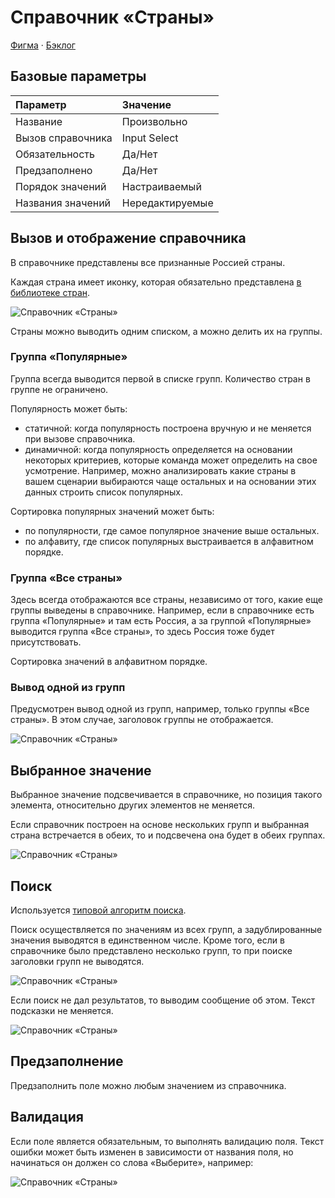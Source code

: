 # Справочник «Страны»
[Фигма](https://www.figma.com/design/vcJnk1pjqywou7To3O52Rq/%D0%A1%D0%BF%D1%80%D0%B0%D0%B2%D0%BE%D1%87%D0%BD%D0%B8%D0%BA%D0%B8?node-id=118%3A3606&t=ctPGjlvNgPsIrjJY-1) · [Бэклог](https://github.com/metz-hei/psb/labels/Страны)

## Базовые параметры
| Параметр          | Значение        |
| :---------------- | :-------------- |
| Название          | Произвольно     |
| Вызов справочника | Input Select    |
| Обязательность    | Да/Нет          |
| Предзаполнено     | Да/Нет          |
| Порядок значений  | Настраиваемый   |
| Названия значений | Нередактируемые |

## Вызов и отображение справочника
В справочнике представлены все признанные Россией страны.

Каждая страна имеет иконку, которая обязательно представлена [в библиотеке стран](https://www.figma.com/design/QQPmkY46t5KL7meRyJh6bc/%E2%9C%85%F0%9F%93%9A%E2%80%93-%F0%9F%99%8FIcons?node-id=29498%3A2036&t=5FtdDF4qMHswU6y6-1).

![Справочник «Страны»](./1.png)

Страны можно выводить одним списком, а можно делить их на группы.

### Группа «Популярные»
Группа всегда выводится первой в списке групп. Количество стран в группе не ограничено.

Популярность может быть:
- статичной: когда популярность построена вручную и не меняется при вызове справочника. 
- динамичной: когда популярность определяется на основании некоторых критериев, которые команда может определить на свое усмотрение. Например, можно анализировать какие страны в вашем сценарии выбираются чаще остальных и на основании этих данных строить список популярных.

Сортировка популярных значений может быть:
- по популярности, где самое популярное значение выше остальных.
- по алфавиту, где список популярных выстраивается в алфавитном порядке.

### Группа «Все страны»
Здесь всегда отображаются все страны, независимо от того, какие еще группы выведены в справочнике. Например, если в справочнике есть группа «Популярные» и там есть Россия, а за группой «Популярные» выводится группа «Все страны», то здесь Россия тоже будет присутствовать.

Сортировка значений в алфавитном порядке.

### Вывод одной из групп
Предусмотрен вывод одной из групп, например, только группы «Все страны». В этом случае, заголовок группы не отображается.

![Справочник «Страны»](./2.png)

## Выбранное значение
Выбранное значение подсвечивается в справочнике, но позиция такого элемента, относительно других элементов не меняется.

Если справочник построен на основе нескольких групп и выбранная страна встречается в обеих, то и подсвечена она будет в обеих группах.

![Справочник «Страны»](./3.png)

## Поиск
Используется [типовой алгоритм поиска](../search/).

Поиск осуществляется по значениям из всех групп, а задублированные значения выводятся в единственном числе. Кроме того, если в справочнике было представлено несколько групп, то при поиске заголовки групп не выводятся.

![Справочник «Страны»](./4.png)

Если поиск не дал результатов, то выводим сообщение об этом. Текст подсказки не меняется.

![Справочник «Страны»](./5.png)

## Предзаполнение
Предзаполнить поле можно любым значением из справочника.

## Валидация
Если поле является обязательным, то выполнять валидацию поля. Текст ошибки может быть изменен в зависимости от названия поля, но начинаться он должен со слова «Выберите», например:

![Справочник «Страны»](./6.png)